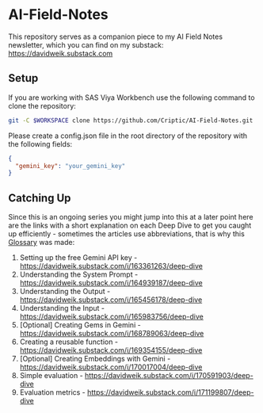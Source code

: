 # AI-Field-Notes

This repository serves as a companion piece to my AI Field Notes newsletter, which you can find on my substack: https://davidweik.substack.com

## Setup

If you are working with SAS Viya Workbench use the following command to clone the repository:
```bash	
git -C $WORKSPACE clone https://github.com/Criptic/AI-Field-Notes.git
```

Please create a config.json file in the root directory of the repository with the following fields:

```json
{
  "gemini_key": "your_gemini_key"
}
```

## Catching Up

Since this is an ongoing series you might jump into this at a later point here are the links with a short explanation on each Deep Dive to get you caught up efficiently - sometimes the articles use abbreviations, that is why this [Glossary](https://github.com/Criptic/AI-Field-Notes/blob/main/Glossary.md) was made:

1. Setting up the free Gemini API key - https://davidweik.substack.com/i/163361263/deep-dive
2. Understanding the System Prompt - https://davidweik.substack.com/i/164939187/deep-dive
3. Understanding the Output - https://davidweik.substack.com/i/165456178/deep-dive
4. Understanding the Input - https://davidweik.substack.com/i/165983756/deep-dive
5. [Optional] Creating Gems in Gemini - https://davidweik.substack.com/i/168789063/deep-dive
6. Creating a reusable function - https://davidweik.substack.com/i/169354155/deep-dive
7. [Optional] Creating Embeddings with Gemini - https://davidweik.substack.com/i/170017004/deep-dive
8. Simple evaluation - https://davidweik.substack.com/i/170591903/deep-dive
9. Evaluation metrics - https://davidweik.substack.com/i/171199807/deep-dive
